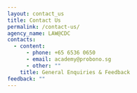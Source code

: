 ```yaml
---
layout: contact_us
title: Contact Us
permalink: /contact-us/
agency_name: LAW@CDC
contacts:
  - content:
      - phone: +65 6536 0650
      - email: academy@probono.sg
      - other: ""
    title: General Enquiries & Feedback
feedback: ""
---
```

